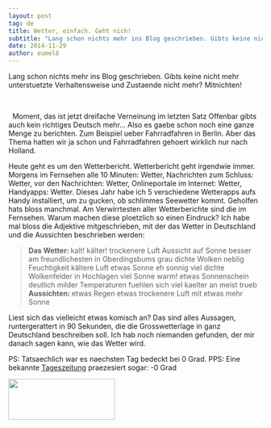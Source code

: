 ```yaml
---
layout: post
tag: de
title: Wetter, einfach. Geht nich!
subtitle: "Lang schon nichts mehr ins Blog geschrieben. Gibts keine nicht mehr unterstuetzte Verhaltensweise und Zustaende nicht mehr? Mitnichten!"
date: 2014-11-29
author: eumel8
---
```


<p>Lang schon nichts mehr ins Blog geschrieben. Gibts keine nicht mehr unterstuetzte Verhaltensweise und Zustaende nicht mehr? Mitnichten!</p>
<br/>
<p> 
Moment, das ist jetzt dreifache Verneinung im letzten Satz Offenbar gibts auch kein richtiges Deutsch mehr...
Also es gaebe schon noch eine ganze Menge zu berichten. Zum Beispiel ueber Fahrradfahren in Berlin. Aber das Thema hatten wir ja schon und Fahrradfahren gehoert wirklich nur nach Holland. 
</p>
<p>
Heute geht es um den Wetterbericht. Wetterbericht geht irgendwie immer. Morgens im Fernsehen alle 10 Minuten: Wetter, Nachrichten zum Schluss: Wetter, vor den Nachrichten: Wetter, Onlineportale im Internet: Wetter, Handyapps: Wetter. Dieses Jahr habe ich 5 verschiedene Wetterapps aufs Handy installiert, um zu gucken, ob schlimmes Seewetter kommt. Geholfen hats bloss manchmal.
Am Verwirrtesten aller Wetterberichte sind die im Fernsehen. Warum machen diese ploetzlich so einen Eindruck? Ich habe mal bloss die Adjektive mitgeschrieben, mit der das Wetter in Deutschland und die Aussichten beschrieben werden:
</p>

<blockquote>
<strong>
Das Wetter:
</strong>
kalt! 
kälter!
trockenere Luft 
Aussicht auf Sonne besser
am freundlichesten in Oberdingsbums
grau
dichte Wolken
neblig
Feuchtigkeit
kältere Luft
etwas Sonne
eh sonnig
viel dichte Wolkenfelder
in Hochlagen viel Sonne
warm!
etwas Sonnenschein
deutlich milder
Temperaturen fuehlen sich viel kaelter an
meist trueb
<strong>
Aussichten:
</strong> 
etwas Regen
etwas trockenere Luft 
mit etwas mehr Sonne
</blockquote>

Liest sich das vielleicht etwas komisch an? Das sind alles Aussagen, runtergerattert in 90 Sekunden, die die Grosswetterlage in ganz Deutschland beschreiben soll. Ich hab noch niemanden gefunden, der mir danach sagen kann, wie das Wetter wird.

PS: Tatsaechlich war es naechsten Tag bedeckt bei 0 Grad. 
PPS: Eine bekannte <a href="http://www.tagesspiegel.de/">Tageszeitung</a> praezesiert sogar: -0 Grad
<div class="image_block"><a href="http://blog.eumelnet.de/blogs/media/blogs/blog/0grad.gif?mtime=1417271113" id="f674"><img alt="" src="http://blog.eumelnet.de/blogs/media/blogs/blog/0grad.gif?mtime=1417271113" width="211" height="81" /></a></div>
